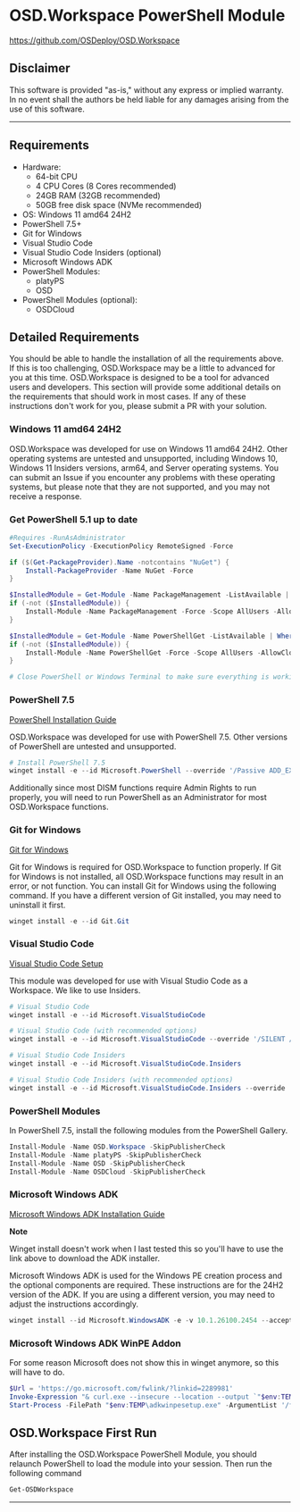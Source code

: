 # OSD.Workspace PowerShell Module
https://github.com/OSDeploy/OSD.Workspace

## Disclaimer
This software is provided "as-is," without any express or implied warranty. In no event shall the authors be held liable for any damages arising from the use of this software.

---

## Requirements

- Hardware:
  - 64-bit CPU
  - 4 CPU Cores (8 Cores recommended)
  - 24GB RAM (32GB recommended)
  - 50GB free disk space (NVMe recommended)
- OS: Windows 11 amd64 24H2
- PowerShell 7.5+
- Git for Windows
- Visual Studio Code
- Visual Studio Code Insiders (optional)
- Microsoft Windows ADK
- PowerShell Modules:
  - platyPS
  - OSD
- PowerShell Modules (optional):
  - OSDCloud


## Detailed Requirements

You should be able to handle the installation of all the requirements above. If this is too challenging, OSD.Workspace may be a little to advanced for you at this time. OSD.Workspace is designed to be a tool for advanced users and developers. This section will provide some additional details on the requirements that should work in most cases. If any of these instructions don't work for you, please submit a PR with your solution.

### Windows 11 amd64 24H2

OSD.Workspace was developed for use on Windows 11 amd64 24H2. Other operating systems are untested and unsupported, including Windows 10, Windows 11 Insiders versions, arm64, and Server operating systems. You can submit an Issue if you encounter any problems with these operating systems, but please note that they are not supported, and you may not receive a response.

### Get PowerShell 5.1 up to date

```powershell
#Requires -RunAsAdministrator
Set-ExecutionPolicy -ExecutionPolicy RemoteSigned -Force

if ($(Get-PackageProvider).Name -notcontains "NuGet") {
    Install-PackageProvider -Name NuGet -Force
}

$InstalledModule = Get-Module -Name PackageManagement -ListAvailable | Where-Object { $_.Version -ge '1.4.8.1' }
if (-not ($InstalledModule)) {
    Install-Module -Name PackageManagement -Force -Scope AllUsers -AllowClobber -SkipPublisherCheck
}

$InstalledModule = Get-Module -Name PowerShellGet -ListAvailable | Where-Object { $_.Version -ge '2.2.5'}
if (-not ($InstalledModule)) {
    Install-Module -Name PowerShellGet -Force -Scope AllUsers -AllowClobber -SkipPublisherCheck
}

# Close PowerShell or Windows Terminal to make sure everything is working fine
```

### PowerShell 7.5

[PowerShell Installation Guide](https://learn.microsoft.com/en-us/powershell/scripting/install/installing-powershell-on-windows?view=powershell-7.5)

OSD.Workspace was developed for use with PowerShell 7.5. Other versions of PowerShell are untested and unsupported.

```powershell
# Install PowerShell 7.5
winget install -e --id Microsoft.PowerShell --override '/Passive ADD_EXPLORER_CONTEXT_MENU_OPENPOWERSHELL=1 ADD_FILE_CONTEXT_MENU_RUNPOWERSHELL=1 ADD_PATH=1'
```

Additionally since most DISM functions require Admin Rights to run properly, you will need to run PowerShell as an Administrator for most OSD.Workspace functions.

### Git for Windows

[Git for Windows](https://gitforwindows.org/)

Git for Windows is required for OSD.Workspace to function properly. If Git for Windows is not installed, all OSD.Workspace functions may result in an error, or not function. You can install Git for Windows using the following command. If you have a different version of Git installed, you may need to uninstall it first.

```powershell
winget install -e --id Git.Git
```

### Visual Studio Code

[Visual Studio Code Setup](https://code.visualstudio.com/docs/setup/windows)

This module was developed for use with Visual Studio Code as a Workspace. We like to use Insiders.

```powershell
# Visual Studio Code
winget install -e --id Microsoft.VisualStudioCode
```

```powershell
# Visual Studio Code (with recommended options)
winget install -e --id Microsoft.VisualStudioCode --override '/SILENT /mergetasks="!runcode,addcontextmenufiles,addcontextmenufolders,associatewithfiles,addtopath"'
```

```powershell
# Visual Studio Code Insiders
winget install -e --id Microsoft.VisualStudioCode.Insiders
```

```powershell
# Visual Studio Code Insiders (with recommended options)
winget install -e --id Microsoft.VisualStudioCode.Insiders --override '/SILENT /mergetasks="!runcode,addcontextmenufiles,addcontextmenufolders,associatewithfiles,addtopath"'
```

### PowerShell Modules

In PowerShell 7.5, install the following modules from the PowerShell Gallery.

```powershell
Install-Module -Name OSD.Workspace -SkipPublisherCheck
Install-Module -Name platyPS -SkipPublisherCheck
Install-Module -Name OSD -SkipPublisherCheck
Install-Module -Name OSDCloud -SkipPublisherCheck
```

### Microsoft Windows ADK

[Microsoft Windows ADK Installation Guide](https://learn.microsoft.com/en-us/windows-hardware/get-started/adk-install)

**Note**

Winget install doesn't work when I last tested this so you'll have to use the link above to download the ADK installer.

Microsoft Windows ADK is used for the Windows PE creation process and the optional components are required. These instructions are for the 24H2 version of the ADK. If you are using a different version, you may need to adjust the instructions accordingly.

```powershell
winget install --id Microsoft.WindowsADK -e -v 10.1.26100.2454 --accept-source-agreements --accept-package-agreements --wait --override '/features OptionId.DeploymentTools OptionId.Documentation OptionId.ImagingAndConfigurationDesigner /quiet /ceip off /norestart'
```

### Microsoft Windows ADK WinPE Addon

For some reason Microsoft does not show this in winget anymore, so this will have to do.

```powershell
$Url = 'https://go.microsoft.com/fwlink/?linkid=2289981'
Invoke-Expression "& curl.exe --insecure --location --output `"$env:TEMP\adkwinpesetup.exe`" --url `"$Url`""
Start-Process -FilePath "$env:TEMP\adkwinpesetup.exe" -ArgumentList '/features', 'OptionId.WindowsPreinstallationEnvironment', '/quiet', '/ceip', 'off', '/norestart' -Wait
```

## OSD.Workspace First Run

After installing the OSD.Workspace PowerShell Module, you should relaunch PowerShell to load the module into your session. Then run the following command

```powershell
Get-OSDWorkspace
```

---

